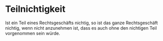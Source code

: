 # Teilnichtigkeit

Ist ein Teil eines Rechtsgeschäfts nichtig, so ist das ganze Rechtsgeschäft nichtig, wenn nicht anzunehmen ist, dass es auch ohne den nichtigen Teil vorgenommen sein würde.